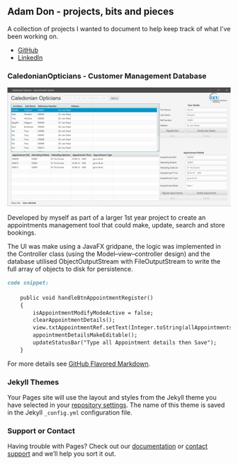 ## Adam Don - projects, bits and pieces

A collection of projects I wanted to document to help keep track of what I've been working on.
 - [GitHub](https://github.com/adamdon)
 - [LinkedIn](https://www.linkedin.com/in/adam-don/)

### CaledonianOpticians - Customer Management Database
![Screenshot of UI](/img/CaledonianOpticians_screenshot01.png)

Developed by myself as part of a larger 1st year project to create an appointments management tool that could make, update, search and store bookings.

The UI was make using a JavaFX gridpane, the logic was implemented in the Controller class (using the Model–view–controller design) and the database utilised ObjectOutputStream with FileOutputStream to write the full array of objects to disk for persistence.


```markdown
code snippet:

    public void handleBtnAppointmentRegister()
    {
        isAppointmentModifyModeActive = false;
        clearAppointmentDetails();
        view.txtAppointmentRef.setText(Integer.toString(allAppointments.get(allAppointments.size() - 1).getIntAppointmentRef() + 1));
        appointmentDetailsMakeEditable();
        updateStatusBar("Type all Appointment details then Save");
    }
```

For more details see [GitHub Flavored Markdown](https://guides.github.com/features/mastering-markdown/).

### Jekyll Themes

Your Pages site will use the layout and styles from the Jekyll theme you have selected in your [repository settings](https://github.com/adamdon/adamdon.github.io/settings). The name of this theme is saved in the Jekyll `_config.yml` configuration file.

### Support or Contact

Having trouble with Pages? Check out our [documentation](https://help.github.com/categories/github-pages-basics/) or [contact support](https://github.com/contact) and we’ll help you sort it out.
